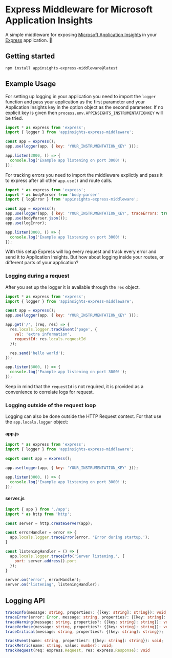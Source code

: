 # Express Middleware for Microsoft Application Insights

A simple middleware for exposing [Microsoft Application Insights](https://azure.microsoft.com/services/application-insights/) in your [Express](http://expressjs.com/) application. :rocket:

## Getting started

`npm install appinsights-express-middleware@latest`

## Example Usage

For setting up logging in your application you need to import the `logger` function and pass your application as the first parameter and your Application Insights key in the option object as the second parameter. If no explicit key is given then `process.env.APPINSIGHTS_INSTRUMENTATIONKEY` will be tried.

```js
import * as express from 'express';
import { logger } from 'appinsights-express-middleware';

const app = express();
app.use(logger(app, { key: 'YOUR_INSTRUMENTATION_KEY' }));

app.listen(3000, () => {
  console.log('Example app listening on port 3000!');
});
```

For tracking errors you need to import the middleware explictly and pass it to express after all other `app.use()` and route calls.

```js
import * as express from 'express';
import * as bodyParser from 'body-parser'
import { logError } from 'appinsights-express-middleware';

const app = express();
app.use(logger(app, { key: 'YOUR_INSTRUMENTATION_KEY', traceErrors: true }));
app.use(bodyParser.json());
app.use(logError);

app.listen(3000, () => {
  console.log('Example app listening on port 3000!');
});
```

With this setup Express will log every request and track every error and send it to Application Insights. But how about logging inside your routes, or different parts of your application?

### Logging during a request
After you set up the logger it is available through the `res` object.

```js
import * as express from 'express';
import { logger } from 'appinsights-express-middleware';

const app = express();
app.use(logger(app, { key: 'YOUR_INSTRUMENTATION_KEY' }));

app.get('/', (req, res) => {
  res.locals.logger.trackEvent('page', {
    val: 'extra information',
    requestId: res.locals.requestId
  });

  res.send('hello world');
});

app.listen(3000, () => {
  console.log('Example app listening on port 3000!');
});
```
Keep in mind that the `requestId` is not required, it is provided as a convenience to correlate logs for request.

### Logging outside of the request loop

Logging can also be done outside the HTTP Request context. For that use the `app.locals.logger` object:

#### app.js

```js
import * as express from 'express';
import { logger } from 'appinsights-express-middleware';

export const app = express();

app.use(logger(app, { key: 'YOUR_INSTRUMENTATION_KEY' }));

app.listen(3000, () => {
  console.log('Example app listening on port 3000!');
});
```

#### server.js

```js
import { app } from './app';
import * as http from 'http';

const server = http.createServer(app);

const errorHandler = error => {
  app.locals.logger.traceError(error, 'Error during startup.');
}

const listeningHandler = () => {
  app.locals.logger.traceInfo('Server listening.', {
    port: server.address().port
  });
}

server.on('error', errorHandler);
server.on('listening', listeningHandler);
```

## Logging API

```typescript
traceInfo(message: string, properties?: {[key: string]: string}): void;
traceError(error: Error, message: string, properties?: {[key: string]: string}): void;
traceWarning(message: string, properties?: {[key: string]: string}): void;
traceVerbose(message: string, properties?: {[key: string]: string}): void;
traceCritical(message: string, properties?: {[key: string]: string});

trackEvent(name: string, properties?: {[key: string]: string}): void;
trackMetric(name: string, value: number): void;
trackRequest(req: express.Request, res: express.Response): void
```
